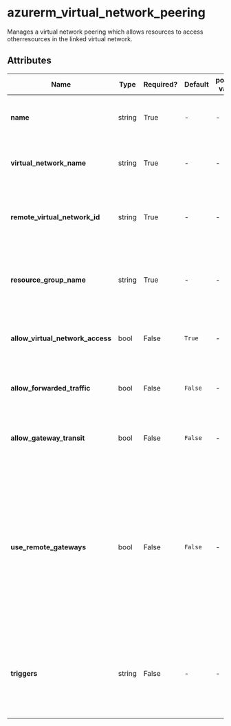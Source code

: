 # azurerm_virtual_network_peering

Manages a virtual network peering which allows resources to access otherresources in the linked virtual network.

## Attributes

| Name | Type | Required? | Default  | possible values | Description |
| ---- | ---- | --------- | -------- | ----------- | ----------- |
| **name** | string | True | -  |  -  | The name of the virtual network peering. Changing this forces a new resource to be created. | 
| **virtual_network_name** | string | True | -  |  -  | The name of the virtual network. Changing this forces a new resource to be created. | 
| **remote_virtual_network_id** | string | True | -  |  -  | The full Azure resource ID of the remote virtual network. Changing this forces a new resource to be created. | 
| **resource_group_name** | string | True | -  |  -  | The name of the resource group in which to create the virtual network peering. Changing this forces a new resource to be created. | 
| **allow_virtual_network_access** | bool | False | `True`  |  -  | Controls if the VMs in the remote virtual network can access VMs in the local virtual network. Defaults to `true`. | 
| **allow_forwarded_traffic** | bool | False | `False`  |  -  | Controls if forwarded traffic from VMs in the remote virtual network is allowed. Defaults to `false`. | 
| **allow_gateway_transit** | bool | False | `False`  |  -  | Controls gatewayLinks can be used in the remote virtual network’s link to the local virtual network. Defaults to `false`. | 
| **use_remote_gateways** | bool | False | `False`  |  -  | Controls if remote gateways can be used on the local virtual network. If the flag is set to `true`, and `allow_gateway_transit` on the remote peering is also `true`, virtual network will use gateways of remote virtual network for transit. Only one peering can have this flag set to `true`. This flag cannot be set if virtual network already has a gateway. Defaults to `false`. | 
| **triggers** | string | False | -  |  -  | A mapping of key values pairs that can be used to sync network routes from the remote virtual network to the local virtual network. See [the trigger example](https://registry.terraform.io/providers/hashicorp/azurerm/latest/docs/resources/virtual_network_peering#example-usage-triggers) for an example on how to set it up. | 

